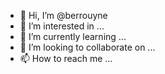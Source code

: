 - 👋 Hi, I’m @berrouyne
- 👀 I’m interested in ...
- 🌱 I’m currently learning ...
- 💞️ I’m looking to collaborate on ...
- 📫 How to reach me ...

<!---
berrouyne/berrouyne is a ✨ special ✨ repository because its `README.md` (this file) appears on your GitHub profile.
You can click the Preview link to take a look at your changes.
--->
